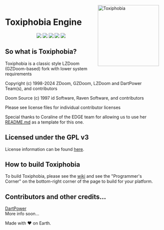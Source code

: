 <img width="200" src="https://github.com/dpteam/ToxiphobiaEngine/assets/2005369/57c130a9-138a-4917-b449-26697590261c" alt="Toxiphobia" align="right">
<div align="left">
<h1>Toxiphobia Engine</h1>

<p align="center">

<img src="https://badges.frapsoft.com/os/v1/open-source.svg?v=103" >

<img src="https://img.shields.io/github/stars/dpteam/ToxiphobiaEngine.svg?style=flat">

<img src="https://img.shields.io/github/languages/top/dpteam/ToxiphobiaEngine.svg">

<img src="https://img.shields.io/github/issues/dpteam/ToxiphobiaEngine.svg">

<img src="https://img.shields.io/github/downloads/dpteam/ToxiphobiaEngine/total.svg">

<!--[![Github-CI](https://github.com/dpteam/ToxiphobiaEngine/workflows/Continuous%20Integration/badge.svg)](https://github.com/drfrag666/gzdoom/actions?query=workflow%3A%22Continuous+Integration%22)-->

</p>

</div>

## So what is Toxiphobia?
Toxiphobia is a classic style LZDoom (GZDoom-based) fork with lower system requirements

Copyright (c) 1998-2024 ZDoom, GZDoom, LZDoom and DartPower Team(s), and contributors

Doom Source (c) 1997 id Software, Raven Software, and contributors

Please see license files for individual contributor licenses

Special thanks to Coraline of the EDGE team for allowing us to use her [README.md](https://github.com/3dfxdev/EDGE/blob/master/README.md) as a template for this one.

## Licensed under the GPL v3
License information can be found [here](https://www.gnu.org/licenses/quick-guide-gplv3.en.html).

## How to build Toxiphobia
To build Toxiphobia, please see the [wiki](https://zdoom.org/wiki/) and see the "Programmer's Corner" on the bottom-right corner of the page to build for your platform.

## Contributors and other credits...
[DartPower](https://github.com/dartpower)  
More info soon...

Made with &#9829; on Earth.
